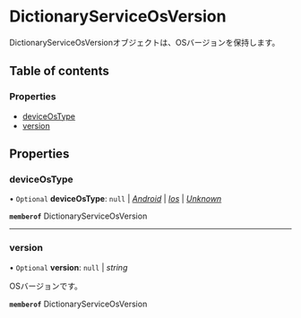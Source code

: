# DictionaryServiceOsVersion


<div lang=\"ja\">DictionaryServiceOsVersionオブジェクトは、OSバージョンを保持します。</div> 

## Table of contents

### Properties

- [deviceOsType](dictionaryserviceosversion.md#deviceostype)
- [version](dictionaryserviceosversion.md#version)

## Properties

### deviceOsType

• `Optional` **deviceOsType**: ``null`` \| [*Android*](./enums/dictionaryservicedeviceostype.md#android) \| [*Ios*](./enums/dictionaryservicedeviceostype.md#ios) \| [*Unknown*](./enums/dictionaryservicedeviceostype.md#unknown)

**`memberof`** DictionaryServiceOsVersion

___

### version

• `Optional` **version**: ``null`` \| *string*

<div lang=\"ja\">OSバージョンです。</div> 

**`memberof`** DictionaryServiceOsVersion
